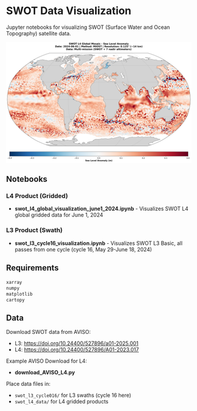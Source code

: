 # SWOT Data Visualization

Jupyter notebooks for visualizing SWOT (Surface Water and Ocean Topography) satellite data.

 ![SWOT L4 Global Mosaic](swot_l4_global_mosaic_20240601.png)

## Notebooks

### L4 Product (Gridded)
- **swot_l4_global_visualization_june1_2024.ipynb** - Visualizes SWOT L4 global gridded data for June 1, 2024

### L3 Product (Swath)
- **swot_l3_cycle16_visualization.ipynb** - Visualizes SWOT L3 Basic, all passes from one cycle (cycle 16, May 29-June 18, 2024)


## Requirements

```
xarray
numpy
matplotlib
cartopy
```

## Data

Download SWOT data from AVISO:
- L3: https://doi.org/10.24400/527896/a01-2025.001
- L4: https://doi.org/10.24400/527896/A01-2023.017

Example AVISO Download for L4:
- **download_AVISO_L4.py**

Place data files in:
- `swot_l3_cycle016/` for L3 swaths (cycle 16 here)
- `swot_l4_data/` for L4 gridded products
